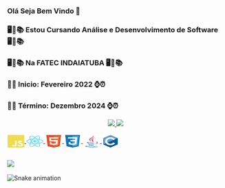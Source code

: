 ### Olá Seja Bem Vindo  👋
### 🖥📓📚 Estou Cursando Análise e Desenvolvimento de Software 🖥📓📚
### 🖥📓📚 Na FATEC INDAIATUBA 🖥📓📚
### 📅📆 Inicio: Fevereiro 2022 ⌚⏰
### 📅📆 Término: Dezembro 2024 ⌚⏰

<!-- [![Anurag's GitHub stats](https://github-readme-stats.vercel.app/api?username=devGiovanni95&show_icons=true)](https://github.com/devGiovanni95/github-readme-stats)

[![Top Langs](https://github-readme-stats.vercel.app/api/top-langs/?username=devGiovanni95&layout=compact)](https://github.com/devGiovanni95/github-readme-stats)
 -->

<div align="center">
  <a href="https://github.com/devGiovanni95">
  <img height="180em" src="https://github-readme-stats.vercel.app/api?username=devGiovanni95&show_icons=true&theme=chartreuse-dark&include_all_commits=true&count_private=true"/>
  <img height="180em" src="https://github-readme-stats.vercel.app/api/top-langs/?username=devGiovanni95&layout=compact&langs_count=7&theme=chartreuse-dark"/>
</div>

<div style="display: inline_block"><br>
  <img align="center" alt="Giovanni-Js" height="30" width="40" src="https://raw.githubusercontent.com/devicons/devicon/master/icons/javascript/javascript-plain.svg">
  <img align="center" alt="Giovanni-React" height="30" width="40" src="https://raw.githubusercontent.com/devicons/devicon/master/icons/react/react-original.svg">
  <img align="center" alt="Giovanni-HTML" height="30" width="40" src="https://raw.githubusercontent.com/devicons/devicon/master/icons/html5/html5-original.svg">
  <img align="center" alt="Giovanni-CSS" height="30" width="40" src="https://raw.githubusercontent.com/devicons/devicon/master/icons/css3/css3-original.svg">
  <img align="center" alt="Giovanni-CSS" height="30" width="40" src="https://github.com/devicons/devicon/blob/master/icons/java/java-original.svg">
  <img align="center" alt="Giovanni-CSS" height="30" width="40" src="https://github.com/devicons/devicon/blob/master/icons/c/c-original.svg">  
</div>
  
  ##
 
 <div> 
  <a href="https://www.linkedin.com/in/giovanni-santos-1326341a9" target="_blank"><img src="https://img.shields.io/badge/-LinkedIn-%230077B5?style=for-the-badge&logo=linkedin&logoColor=white" target="_blank"></a> 
 
  ![Snake animation](https://github.com/devGiovanni95/devGiovanni95/blob/output/github-contribution-grid-snake.svg)
 
</div>
